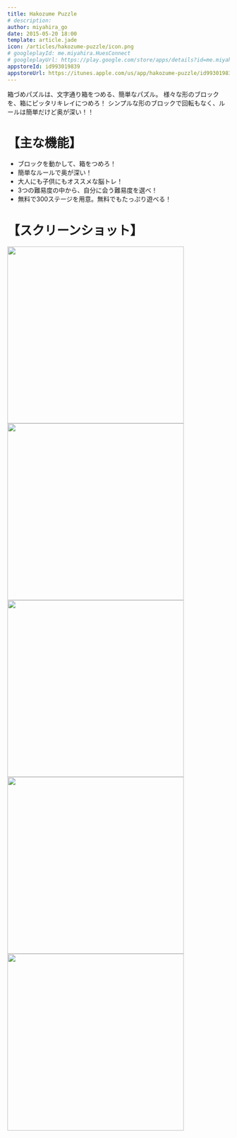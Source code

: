 ```yaml
---
title: Hakozume Puzzle
# description: 
author: miyahira_go
date: 2015-05-20 18:00
template: article.jade
icon: /articles/hakozume-puzzle/icon.png
# googleplayId: me.miyahira.HuesConnect
# googleplayUrl: https://play.google.com/store/apps/details?id=me.miyahira.Keshigomu
appstoreId: id993019839
appstoreUrl: https://itunes.apple.com/us/app/hakozume-puzzle/id993019839?l=ja&ls=1&mt=8&at=10la3H
---
```

箱づめパズルは、文字通り箱をつめる、簡単なパズル。
様々な形のブロックを、箱にピッタリキレイにつめろ！
シンプルな形のブロックで回転もなく、ルールは簡単だけど奥が深い！！

<span class="more"></span>


# 【主な機能】
* ブロックを動かして、箱をつめろ！
* 簡単なルールで奥が深い！
* 大人にも子供にもオススメな脳トレ！
* 3つの難易度の中から、自分に会う難易度を選べ！
* 無料で300ステージを用意。無料でもたっぷり遊べる！


# 【スクリーンショット】
<div class="carousel">
<div class="carousel-body">
<img src="/articles/huesconnect/3.png" style="width: 400px;">
<img src="/articles/huesconnect/2.png" style="width: 400px;">
<img src="/articles/huesconnect/1.png" style="width: 400px;">
<img src="/articles/huesconnect/4.png" style="width: 400px;">
<img src="/articles/huesconnect/5.png" style="width: 400px;">
</div>
</div>



